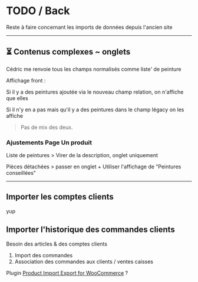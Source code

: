 # TODO / Back

Reste à faire concernant les imports de données depuis l'ancien site

---

## ⏳ Contenus complexes ~ onglets

Cédric me renvoie tous les champs normalisés comme liste' de peinture

Affichage front :

Si il y a des peintures ajoutée via le nouveau champ relation, on n'affiche que elles

Si il n'y en a pas mais qu'il y a des peintures dans le champ légacy
  on les affiche

> Pas de mix des deux.

### Ajustements Page Un produit

Liste de peintures > Virer de la description, onglet uniquement

Pièces détachées > passer en onglet + Utiliser l'affichage de "Peintures conseillées"

---

## Importer les comptes clients

yup

## Importer l'historique des commandes clients

Besoin des articles & des comptes clients

1. Import des commandes
2. Association des commandes aux clients / ventes caisses

Plugin [Product Import Export for WooCommerce](https://wordpress.org/plugins/product-import-export-for-woo/) ?
